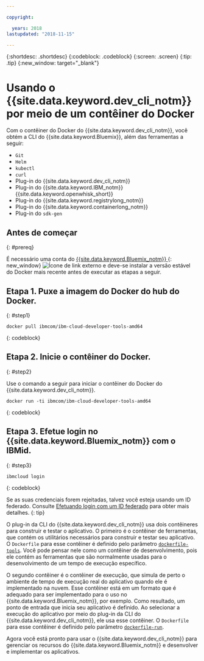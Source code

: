 ```yaml
---

copyright:

  years: 2018
lastupdated: "2018-11-15"

---
```


{:shortdesc: .shortdesc}
{:codeblock: .codeblock}
{:screen: .screen}
{:tip: .tip}
{:new_window: target="_blank"}

# Usando o {{site.data.keyword.dev_cli_notm}} por meio de um contêiner do Docker

Com o contêiner do Docker do {{site.data.keyword.dev_cli_notm}}, você obtém a CLI do
{{site.data.keyword.Bluemix}}, além das ferramentas a seguir:

* `Git`
* `Helm`
* `kubectl`
* `curl`
* Plug-in do {{site.data.keyword.dev_cli_notm}}
* Plug-in do {{site.data.keyword.IBM_notm}} {{site.data.keyword.openwhisk_short}}
* Plug-in do {{site.data.keyword.registrylong_notm}}
* Plug-in do {{site.data.keyword.containerlong_notm}}
* Plug-in do `sdk-gen`

## Antes de começar
{: #prereq}

É necessário uma conta do [{{site.data.keyword.Bluemix_notm}}
](https://console.bluemix.net/){: new_window} ![Ícone
de link externo](../../../icons/launch-glyph.svg "Ícone de link externo") e deve-se instalar a versão estável do Docker mais recente antes de executar as etapas a
seguir.

## Etapa 1. Puxe a imagem do Docker do hub do Docker.
{: #step1}

```
docker pull ibmcom/ibm-cloud-developer-tools-amd64
```
{: codeblock}

## Etapa 2. Inicie o contêiner do Docker.
{: #step2}

Use o comando a seguir para iniciar o contêiner do Docker do {{site.data.keyword.dev_cli_notm}}.

```
docker run -ti ibmcom/ibm-cloud-developer-tools-amd64
```
{: codeblock}

## Etapa 3. Efetue login no {{site.data.keyword.Bluemix_notm}} com o IBMid.
{: #step3}

```
ibmcloud login
```
{: codeblock}


Se as suas credenciais forem rejeitadas, talvez você esteja usando um ID federado. Consulte
[Efetuando login com um ID federado](/docs/iam/login_fedid.html#federated_id) para obter mais detalhes.
{: tip}

O plug-in da CLI do {{site.data.keyword.dev_cli_notm}} usa dois contêineres para construir e testar o aplicativo. O primeiro é o contêiner de ferramentas, que contém os utilitários necessários para construir e testar seu aplicativo. O `Dockerfile` para esse contêiner é definido pelo parâmetro [`dockerfile-tools`](/docs/cli/idt/commands.html#command-parameters). Você pode pensar nele como um contêiner de desenvolvimento, pois ele contém as ferramentas que são normalmente usadas para o desenvolvimento de um tempo de execução específico.

O segundo contêiner é o contêiner de execução, que simula de perto o ambiente de tempo de execução real do aplicativo quando ele é implementado na nuvem. Esse contêiner está em um formato que é adequado para ser implementado para o uso no {{site.data.keyword.Bluemix_notm}}, por exemplo. Como resultado, um ponto de entrada que inicia seu aplicativo é definido. Ao selecionar a execução do aplicativo por meio do plug-in da CLI do {{site.data.keyword.dev_cli_notm}}, ele usa esse contêiner. O `Dockerfile` para esse contêiner é definido pelo parâmetro
[`dockerfile-run`](/docs/cli/idt/commands.html#run-parameters).

Agora você está pronto para usar o {{site.data.keyword.dev_cli_notm}} para gerenciar os recursos do {{site.data.keyword.Bluemix_notm}} e desenvolver e implementar os aplicativos.
